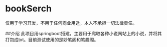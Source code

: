# bookSerch
仅用于学习开发，不用于任何商业用途，本人不承担一切法律责任。

##介绍
此项目用springboot搭建，主要用于爬取各种小说网站上的小说，并将其打包成txt。目前测试使用的是妙笔阁和笔趣阁。

